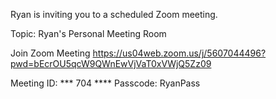Ryan is inviting you to a scheduled Zoom meeting.

Topic: Ryan's Personal Meeting Room

Join Zoom Meeting
https://us04web.zoom.us/j/5607044496?pwd=bEcrOU5qcW9QWnEwVjVaT0xVWjQ5Zz09

Meeting ID: *** 704 ****
Passcode: RyanPass
